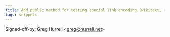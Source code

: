 ```yaml
---
title: Add public method for testing special link encoding (wikitext, d3415db)
tags: snippets
---
```


Signed-off-by: Greg Hurrell &lt;greg@hurrell.net&gt;
